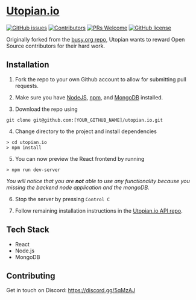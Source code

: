 # [Utopian.io](https://utopian.io/)
[![GitHub issues](https://img.shields.io/github/issues/utopian-io/utopian.io.svg)](https://github.com/utopian-io/utopian.io/issues)
[![Contributors](https://img.shields.io/github/contributors/utopian-io/utopian.io.svg)](https://github.com/utopian-io/utopian.io/graphs/contributors) [![PRs Welcome](https://img.shields.io/badge/PRs-welcome-brightgreen.svg)](https://github.com/utopian-io/utopian.io/pulls) [![GitHub license](https://img.shields.io/github/license/utopian-io/utopian.io.svg)](https://github.com/utopian-io/utopian.io/blob/master/LICENSE)

Originally forked from the [busy.org repo](https://github.com/busyorg/busy.git), Utopian wants to reward Open Source contributors for their hard work.

## Installation

1. Fork the repo to your own Github account to allow for submitting pull requests.

2. Make sure you have [NodeJS](https://nodejs.org/), [npm](https://www.npmjs.com/), and [MongoDB](https://www.mongodb.com/) installed. 

3. Download the repo using 
```
git clone git@github.com:[YOUR_GITHUB_NAME]/utopian.io.git
```
4. Change directory to the project and install dependencies

```
> cd utopian.io
> npm install
```

5. You can now preview the React frontend by running
```
> npm run dev-server
```
_You will notice that you are **not** able to use any functionality because you missing the backend node application and the mongoDB._

6. Stop the server by pressing `Control C`

7. Follow remaining installation instructions in the [Utopian.io API repo](https://github.com/utopian-io/api.utopian.io/blob/master/README.md).





## Tech Stack

- React
- Node.js
- MongoDB


## Contributing
Get in touch on Discord: https://discord.gg/5qMzAJ

